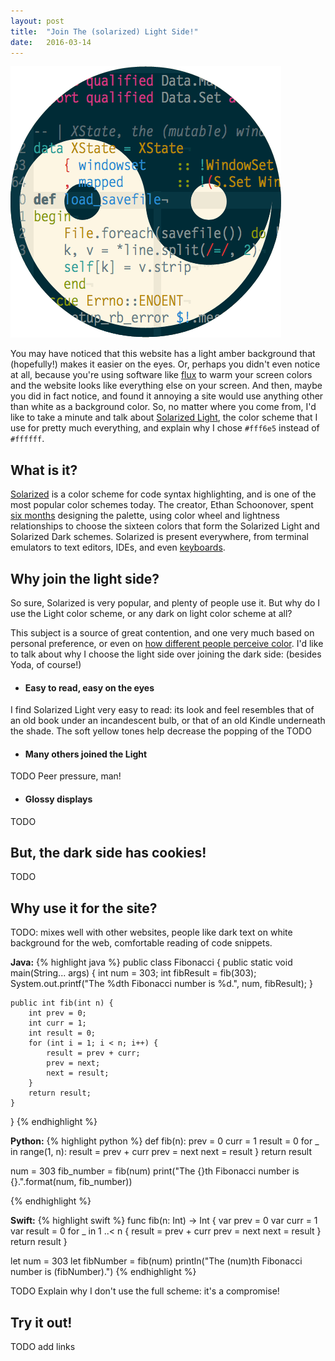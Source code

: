 ```yaml
---
layout: post
title:  "Join The (solarized) Light Side!"
date:   2016-03-14
---
```


![Solarized Logo](/assets/solarized-yinyang.png)

You may have noticed that this website has a light amber background that (hopefully!) makes it easier on the eyes. Or, perhaps you didn't even notice at all, because you're using software like [flux][flux] to warm your screen colors and the website looks like everything else on your screen. And then, maybe you did in fact notice, and found it annoying a site would use anything other than white as a background color. So, no matter where you come from, I'd like to take a minute and talk about [Solarized Light][solarized], the color scheme that I use for pretty much everything, and explain why I chose `#fff6e5` instead of `#ffffff`.

## What is it?

[Solarized][solarized] is a color scheme for code syntax highlighting, and is one of the most popular color schemes today. The creator, Ethan Schoonover, spent [six months][newsarticle] designing the palette, using color wheel and lightness relationships to choose the sixteen colors that form the Solarized Light and Solarized Dark schemes. Solarized is present everywhere, from terminal emulators to text editors, IDEs, and even [keyboards][keyboard].

## Why join the light side?

So sure, Solarized is very popular, and plenty of people use it. But why do I use the Light color scheme, or any dark on light color scheme at all? 

This subject is a source of great contention, and one very much based on personal preference, or even on [how different people perceive color][stackoverflow]. I'd like to talk about why I choose the light side over joining the dark side: (besides Yoda, of course!)

* #### Easy to read, easy on the eyes

I find Solarized Light very easy to read: its look and feel resembles that of an old book under an incandescent bulb, or that of an old Kindle underneath the shade. The soft yellow tones help decrease the popping of the TODO

* #### Many others joined the Light

TODO Peer pressure, man! 

* #### Glossy displays

TODO

## But, the dark side has cookies!

TODO

## Why use it for the site?

TODO: mixes well with other websites, people like dark text on white background for the web, comfortable reading of code snippets.

**Java:**
{% highlight java %}
public class Fibonacci {
    public static void main(String... args) {
        int num = 303;
        int fibResult = fib(303);
        System.out.printf("The %dth Fibonacci number is %d.", num, fibResult);
    }

    public int fib(int n) {
        int prev = 0;
        int curr = 1;
        int result = 0;
        for (int i = 1; i < n; i++) {
            result = prev + curr;
            prev = next;
            next = result;
        }
        return result;
    }
}
{% endhighlight %}

**Python:**
{% highlight python %}
def fib(n):
    prev = 0
    curr = 1
    result = 0
    for _ in range(1, n):
        result = prev + curr
        prev = next
        next = result
    }
    return result

num = 303
fib_number = fib(num)
print("The {}th Fibonacci number is {}.".format(num, fib_number))

{% endhighlight %}

**Swift:**
{% highlight swift %}
func fib(n: Int) -> Int {
    var prev = 0
    var curr = 1
    var result = 0
    for _ in 1 ..< n {
        result = prev + curr
        prev = next
        next = result
    }
    return result
}

let num = 303
let fibNumber = fib(num)
println("The \(num)th Fibonacci number is \(fibNumber).")
{% endhighlight %}

TODO Explain why I don't use the full scheme: it's a compromise!

## Try it out!

TODO add links

[solarized]: http://ethanschoonover.com/solarized
[flux]: https://justgetflux.com
[newsarticle]: http://observer.com/2015/02/meet-the-man-behind-solarized-the-most-important-color-scheme-in-computer-history/
[keyboard]: https://nyoobserver.files.wordpress.com/2014/12/screen-shot-2014-12-17-at-10-26-35-pm.png
[stackoverflow]: http://graphicdesign.stackexchange.com/questions/15142/which-is-easier-on-the-eyes-dark-on-light-or-light-on-dark